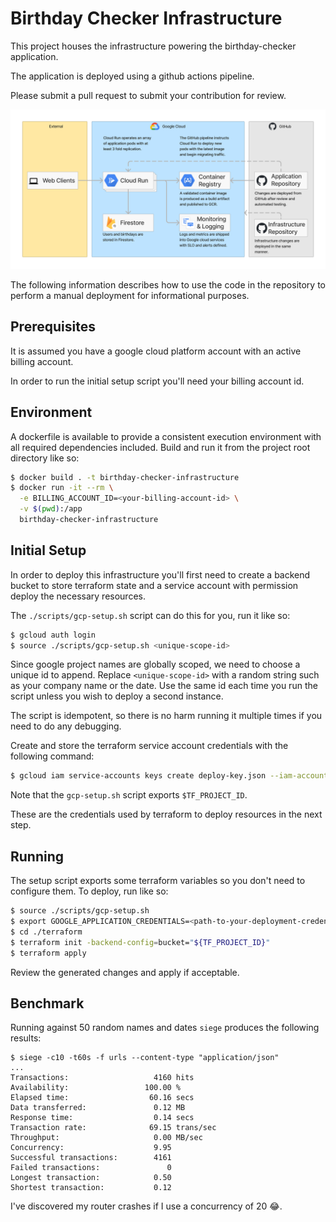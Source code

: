 # Birthday Checker Infrastructure

This project houses the infrastructure powering the birthday-checker
application.

The application is deployed using a github actions pipeline.

Please submit a pull request to submit your contribution for review.

![System Diagram](./resources/system_diagram.png)

The following information describes how to use the code in the repository to
perform a manual deployment for informational purposes.

## Prerequisites

It is assumed you have a google cloud platform account with an active billing
account.

In order to run the initial setup script you'll need your billing account id.

## Environment

A dockerfile is available to provide a consistent execution environment with all
required dependencies included. Build and run it from the project root directory
like so:

```bash
$ docker build . -t birthday-checker-infrastructure
$ docker run -it --rm \
  -e BILLING_ACCOUNT_ID=<your-billing-account-id> \
  -v $(pwd):/app
  birthday-checker-infrastructure
```

## Initial Setup

In order to deploy this infrastructure you'll first need to create a backend
bucket to store terraform state and a service account with permission deploy
the necessary resources.

The `./scripts/gcp-setup.sh` script can do this for you, run it like so:

```bash
$ gcloud auth login
$ source ./scripts/gcp-setup.sh <unique-scope-id>
```

Since google project names are globally scoped, we need to choose a unique id to
append. Replace `<unique-scope-id>` with a random string such as your
company name or the date. Use the same id each time you run the script unless
you wish to deploy a second instance.

The script is idempotent, so there is no harm running it multiple times if you
need to do any debugging.

Create and store the terraform service account credentials with the following
command:

```bash
$ gcloud iam service-accounts keys create deploy-key.json --iam-account="terraform@${TF_PROJECT_ID}.iam.gserviceaccount.com"
```

Note that the `gcp-setup.sh` script exports `$TF_PROJECT_ID`.

These are the credentials used by terraform to deploy resources in the next
step.

## Running

The setup script exports some terraform variables so you don't need to configure
them.
To deploy, run like so:

```bash
$ source ./scripts/gcp-setup.sh
$ export GOOGLE_APPLICATION_CREDENTIALS=<path-to-your-deployment-credentials-file>
$ cd ./terraform
$ terraform init -backend-config=bucket="${TF_PROJECT_ID}"
$ terraform apply
```

Review the generated changes and apply if acceptable.

## Benchmark

Running against 50 random names and dates `siege` produces the following results:

```
$ siege -c10 -t60s -f urls --content-type "application/json"
...
Transactions:                   4160 hits
Availability:                 100.00 %
Elapsed time:                  60.16 secs
Data transferred:               0.12 MB
Response time:                  0.14 secs
Transaction rate:              69.15 trans/sec
Throughput:                     0.00 MB/sec
Concurrency:                    9.95
Successful transactions:        4161
Failed transactions:               0
Longest transaction:            0.50
Shortest transaction:           0.12
```

I've discovered my router crashes if I use a concurrency of 20 😂.